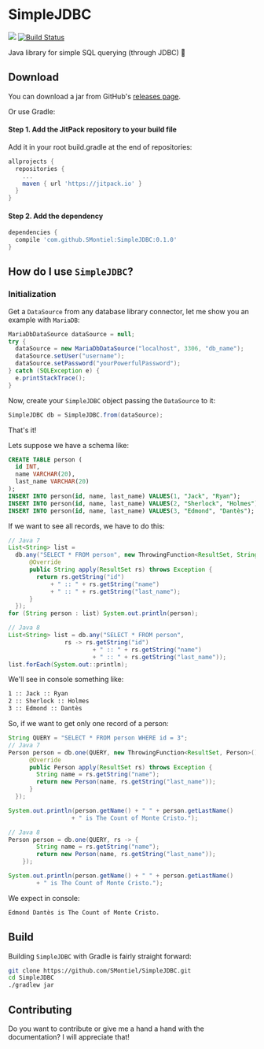 # SimpleJDBC

[![](https://jitpack.io/v/SMontiel/SimpleJDBC.svg)](https://jitpack.io/#SMontiel/SimpleJDBC) [![Build Status](https://travis-ci.org/SMontiel/SimpleJDBC.svg?branch=master)](https://travis-ci.org/SMontiel/SimpleJDBC)

Java library for simple SQL querying (through JDBC) :slightly_smiling_face:

## Download

You can download a jar from GitHub's [releases page](https://github.com/SMontiel/SimpleJDBC/releases).

Or use Gradle:

#### **Step 1.** Add the JitPack repository to your build file

Add it in your root build.gradle at the end of repositories:

```groovy
allprojects {
  repositories {
    ...
    maven { url 'https://jitpack.io' }
  }
}
```

#### **Step 2.** Add the dependency

```groovy
dependencies {
  compile 'com.github.SMontiel:SimpleJDBC:0.1.0'
}
```

## How do I use `SimpleJDBC`?

### Initialization

Get a `DataSource` from any database library connector, let me show you an example with `MariaDB`:

``` java
MariaDbDataSource dataSource = null;
try {
  dataSource = new MariaDbDataSource("localhost", 3306, "db_name");
  dataSource.setUser("username");
  dataSource.setPassword("yourPowerfulPassword");
} catch (SQLException e) {
  e.printStackTrace();
}
```

Now, create your `SimpleJDBC` object passing the `DataSource` to it:

```java
SimpleJDBC db = SimpleJDBC.from(dataSource);
```

That's it! 

Lets suppose we have a schema like:

```sql
CREATE TABLE person (
  id INT,
  name VARCHAR(20),
  last_name VARCHAR(20)
);
INSERT INTO person(id, name, last_name) VALUES(1, "Jack", "Ryan");
INSERT INTO person(id, name, last_name) VALUES(2, "Sherlock", "Holmes");
INSERT INTO person(id, name, last_name) VALUES(3, "Edmond", "Dantès");
```

If we want to see all records, we have to do this:

```java
// Java 7
List<String> list = 
  db.any("SELECT * FROM person", new ThrowingFunction<ResultSet, String>() {
      @Override
      public String apply(ResultSet rs) throws Exception {
        return rs.getString("id")
            + " :: " + rs.getString("name")
            + " :: " + rs.getString("last_name");
      }
  });
for (String person : list) System.out.println(person);

// Java 8
List<String> list = db.any("SELECT * FROM person", 
                rs -> rs.getString("id") 
                        + " :: " + rs.getString("name") 
                        + " :: " + rs.getString("last_name"));
list.forEach(System.out::println);
```

We'll see in console something like:

```bash
1 :: Jack :: Ryan
2 :: Sherlock :: Holmes
3 :: Edmond :: Dantès
```

So, if we want to get only one record of a person:

```java
String QUERY = "SELECT * FROM person WHERE id = 3";
// Java 7
Person person = db.one(QUERY, new ThrowingFunction<ResultSet, Person>() {
      @Override
      public Person apply(ResultSet rs) throws Exception {
        String name = rs.getString("name");
        return new Person(name, rs.getString("last_name"));
      }
  });

System.out.println(person.getName() + " " + person.getLastName()
                  + " is The Count of Monte Cristo.");

// Java 8
Person person = db.one(QUERY, rs -> {
        String name = rs.getString("name");
        return new Person(name, rs.getString("last_name"));
    });

System.out.println(person.getName() + " " + person.getLastName()
        + " is The Count of Monte Cristo.");
```

We expect in console:

```bash
Edmond Dantès is The Count of Monte Cristo.
```

## Build

Building `SimpleJDBC` with Gradle is fairly straight forward:

```bash
git clone https://github.com/SMontiel/SimpleJDBC.git
cd SimpleJDBC
./gradlew jar
```

## Contributing

Do you want to contribute or give me a hand a hand with the documentation? I will appreciate that!
